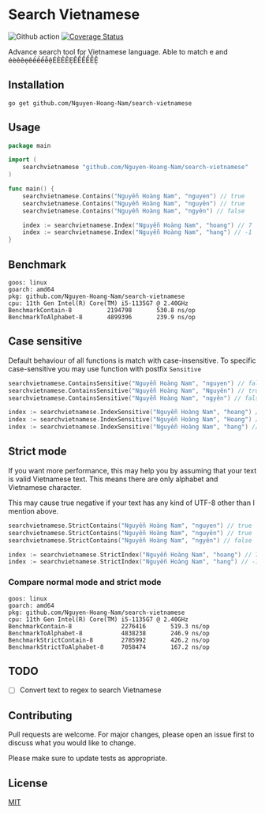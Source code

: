 # Search Vietnamese

![Github action](https://github.com/Nguyen-Hoang-Nam/search-vietnamese/actions/workflows/go.yml/badge.svg)
[![Coverage Status](https://coveralls.io/repos/github/Nguyen-Hoang-Nam/search-vietnamese/badge.svg?branch=main)](https://coveralls.io/github/Nguyen-Hoang-Nam/search-vietnamese?branch=main)

Advance search tool for Vietnamese language. Able to match e and éèẻẽẹêếềểễệÉÈẺẼẸÊẾỀỂỄỆ

## Installation

```text
go get github.com/Nguyen-Hoang-Nam/search-vietnamese
```

## Usage

```go
package main

import (
    searchvietnamese "github.com/Nguyen-Hoang-Nam/search-vietnamese"
)

func main() {
    searchvietnamese.Contains("Nguyễn Hoàng Nam", "nguyen") // true
    searchvietnamese.Contains("Nguyễn Hoàng Nam", "nguyên") // true
    searchvietnamese.Contains("Nguyễn Hoàng Nam", "ngyên") // false

    index := searchvietnamese.Index("Nguyễn Hoàng Nam", "hoang") // 7
    index := searchvietnamese.Index("Nguyễn Hoàng Nam", "hang") // -1
}
```

## Benchmark

```text
goos: linux
goarch: amd64
pkg: github.com/Nguyen-Hoang-Nam/search-vietnamese
cpu: 11th Gen Intel(R) Core(TM) i5-1135G7 @ 2.40GHz
BenchmarkContain-8      	2194798	      530.8 ns/op
BenchmarkToAlphabet-8   	4899396	      239.9 ns/op
```

## Case sensitive

Default behaviour of all functions is match with case-insensitive.
To specific case-sensitive you may use function with postfix `Sensitive`

```go
searchvietnamese.ContainsSensitive("Nguyễn Hoàng Nam", "nguyen") // false
searchvietnamese.ContainsSensitive("Nguyễn Hoàng Nam", "Nguyên") // true
searchvietnamese.ContainsSensitive("Nguyễn Hoàng Nam", "ngyên") // false

index := searchvietnamese.IndexSensitive("Nguyễn Hoàng Nam", "hoang") // -1
index := searchvietnamese.IndexSensitive("Nguyễn Hoàng Nam", "Hoang") // 7
index := searchvietnamese.IndexSensitive("Nguyễn Hoàng Nam", "hang") // -1
```

## Strict mode

If you want more performance, this may help you by assuming that your text is
valid Vietnamese text. This means there are only alphabet and Vietnamese character.

This may cause true negative if your text has any kind of UTF-8 other than I
mention above.

```go
searchvietnamese.StrictContains("Nguyễn Hoàng Nam", "nguyen") // true
searchvietnamese.StrictContains("Nguyễn Hoàng Nam", "nguyên") // true
searchvietnamese.StrictContains("Nguyễn Hoàng Nam", "ngyên") // false

index := searchvietnamese.StrictIndex("Nguyễn Hoàng Nam", "hoang") // 7
index := searchvietnamese.StrictIndex("Nguyễn Hoàng Nam", "hang") // -1
```

### Compare normal mode and strict mode

```text
goos: linux
goarch: amd64
pkg: github.com/Nguyen-Hoang-Nam/search-vietnamese
cpu: 11th Gen Intel(R) Core(TM) i5-1135G7 @ 2.40GHz
BenchmarkContain-8            	2276416	      519.3 ns/op
BenchmarkToAlphabet-8         	4838238	      246.9 ns/op
BenchmarkStrictContain-8      	2785992	      426.2 ns/op
BenchmarkStrictToAlphabet-8   	7058474	      167.2 ns/op
```

## TODO

- [ ] Convert text to regex to search Vietnamese

## Contributing

Pull requests are welcome. For major changes,
please open an issue first to discuss what you would like to change.

Please make sure to update tests as appropriate.

## License

[MIT](https://choosealicense.com/licenses/mit/)
